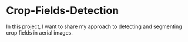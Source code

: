 # Crop-Fields-Detection
In this project, I want to share my approach to detecting and segmenting crop fields in aerial images.
